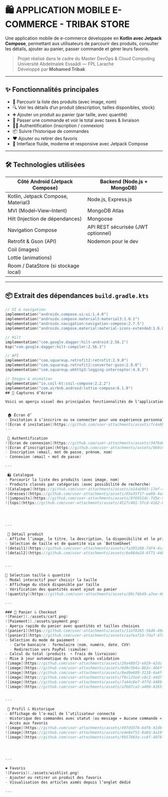# 🛍️ APPLICATION MOBILE E-COMMERCE - TRIBAK STORE

Une application mobile de e-commerce développée en **Kotlin avec Jetpack Compose**, permettant aux utilisateurs de parcourir des produits, consulter les détails, ajouter au panier, passer commande et gérer leurs favoris.

> Projet réalisé dans le cadre du Master DevOps & Cloud Computing  
> Université Abdelmalek Essaâdi — FPL Larache  
> Développé par **Mohamed Tribak**

---

## ✨ Fonctionnalités principales

- 🛒 Parcourir la liste des produits (avec image, nom)
- 🔍 Voir les détails d’un produit (description, tailles disponibles, stock)
- ➕ Ajouter un produit au panier (par taille, avec quantité)
- 🧾 Passer une commande et voir le total avec taxes & livraison
- 🧑‍💻 Authentification (inscription / connexion)
- 📦 Suivre l’historique de commandes
- ❤️ Ajouter ou retirer des favoris
- 📲 Interface fluide, moderne et responsive avec Jetpack Compose

---

## 🛠️ Technologies utilisées

| Côté Android (Jetpack Compose)       | Backend (Node.js + MongoDB)      |
|--------------------------------------|----------------------------------|
| Kotlin, Jetpack Compose, Material3   | Node.js, Express.js              |
| MVI (Model–View–Intent)              | MongoDB Atlas                    |
| Hilt (Injection de dépendances)      | Mongoose                         |
| Navigation Compose                   | API REST sécurisée (JWT optionnel) |
| Retrofit & Gson (API)                | Nodemon pour le dev              |
| Coil (images)                        |                                  |
| Lottie (animations)                  |                                  |
| Room / DataStore (si stockage local) |                                  |

---

## 📦 Extrait des dépendances `build.gradle.kts`

```kotlin
// UI & navigation
implementation("androidx.compose.ui:ui:1.4.0")
implementation("androidx.compose.material3:material3:1.0.1")
implementation("androidx.navigation:navigation-compose:2.7.5")
implementation("androidx.compose.material:material-icons-extended:1.6.0")

// Hilt
implementation("com.google.dagger:hilt-android:2.56.1")
ksp("com.google.dagger:hilt-compiler:2.56.1")

// API
implementation("com.squareup.retrofit2:retrofit:2.9.0")
implementation("com.squareup.retrofit2:converter-gson:2.9.0")
implementation("com.squareup.okhttp3:logging-interceptor:4.9.3")

// Images & animation
implementation("io.coil-kt:coil-compose:2.2.2")
implementation("com.airbnb.android:lottie-compose:6.1.0")
## 📸 Captures d’écran

Voici un aperçu visuel des principales fonctionnalités de l'application. Chaque écran illustre une étape clé de l'expérience utilisateur, depuis la connexion jusqu'à la finalisation d'une commande.


 🏠 Écran d’
- Invitation à s’inscrire ou se connecter pour une expérience personnalisée.
![Écran d invitation](https://github.com/user-attachments/assets/fc4a8b93-fcc9-4c83-8247-381c3e93eff1)
---

 🔐 Authentification
![Écran de connexion](https://github.com/user-attachments/assets/3476d6a9-65ce-4765-9587-56c246eed795)
![Écran d’inscription](https://github.com/user-attachments/assets/9b9c84b3-90ca-48bc-b7c1-c88c2ff126eb)
- Inscription (email, mot de passe, prénom, nom)  
- Connexion (email + mot de passe)

---

 🛍️ Catalogue
- Parcourir la liste des produits (avec image, nom)  
- Produits classés par catégories (avec possibilité de recherche)
![Catalogue](https://github.com/user-attachments/assets/e14ab993-17ef-4ecf-9d23-0de3305e549d)
![dresses](https://github.com/user-attachments/assets/05e35f1f-ee80-4a4a-b4c6-25a212d1b27f)
![jumpsuits](https://github.com/user-attachments/assets/976951dc-7d5e-40e2-9baf-2bf5711c5d90)
![tops](https://github.com/user-attachments/assets/4517c401-37cd-4162-8e16-eb4f3b55eb5f)




---

 📄 Détail produit
- Affiche l’image, le titre, la description, la disponibilité et le prix  
- Sélection de taille et de quantité via un `BottomSheet`
![detail1](https://github.com/user-attachments/assets/fa395188-7df4-4cac-8cd8-c817ca530350)
![detail2](https://github.com/user-attachments/assets/6e88de24-6f71-44b6-b537-206538cedc91)


---

🎯 Sélection taille & quantité
- Modal interactif pour choisir la taille  
- Affichage du stock disponible par taille  
- Vérification des quantités avant ajout au panier
![quantity](https://github.com/user-attachments/assets/80c76b49-a7ee-4606-bafe-90b509b7bb44)

---

### 🛒 Panier & Checkout
![Panier](./assets/cart.png)  
![Paiement](./assets/payment.png)
- Aperçu rapide du panier avec quantités et tailles choisies
![panier1](https://github.com/user-attachments/assets/11af0265-5bd6-49ea-b0cd-534f35668673)
![panier2](https://github.com/user-attachments/assets/aa7eaf1d-7da7-47c2-be72-ca64248cd6ee)
- Sélection du mode de paiement :
  - Carte bancaire : formulaire (nom, numéro, date, CVV)
  - Redirection vers PayPal (simulée)  
- Calcul du total (produits  + frais de livraison)  
- Mise à jour automatique du stock après validation
![image](https://github.com/user-attachments/assets/20a480f2-e929-42dc-b280-44ee6b2884e9)
![image](https://github.com/user-attachments/assets/0d9c594a-8b2c-466f-bee0-e1da5fbf6449)
![image](https://github.com/user-attachments/assets/8ed9e689-3118-4a4f-bc67-2a5dc1109593)
![image](https://github.com/user-attachments/assets/f9c125ed-c8c2-44d7-a315-3d918ab76c76)
![image](https://github.com/user-attachments/assets/7a44c8e7-4f7d-4489-9b75-a25aac19dced)
![image](https://github.com/user-attachments/assets/a7b07ca2-a490-4165-b329-afe670f6db95)


---

 👤 Profil & Historique
- Affichage de l’e-mail de l’utilisateur connecté  
- Historique des commandes avec statut (ou message « Aucune commande »)  
- Accès aux favoris
![image](https://github.com/user-attachments/assets/497dd376-6df6-41db-b7de-81959eccbe4f)
![image](https://github.com/user-attachments/assets/e4e8ef52-8a8d-4a19-b7ef-dffabb22a0e7)
![image](https://github.com/user-attachments/assets/9b57803a-cc8f-4078-92d8-914eb87b211b)




---

❤️ Favoris
![Favoris](./assets/wishlist.png)
- Ajouter ou retirer un produit des favoris  
- Visualisation des articles aimés depuis l’onglet dédié

---


